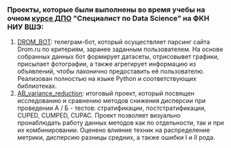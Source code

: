 ### Проекты, которые были выполнены во время учебы на очном [курсе ДПО](https://cs.hse.ru/dpo/datascientist) "Специалист по Data Science" на ФКН НИУ ВШЭ:
1. [DROM_BOT](https://github.com/maxzhrvl/projects/tree/main/DS_course_HSE/DROM_BOT): телеграм-бот, который осуществляет парсинг сайта Drom.ru по критериям, заранее заданным пользователем. На основе собранных данных бот формирует датасеты, отрисовывет графики, присылает фотографии, а также агрегирует информацию из объявлений, чтобы лаконично предоставить её пользователю. Реализован полностью на языке Python и соответствующих библиотеках.
2. [AB_variance_reduction](https://github.com/maxzhrvl/projects/tree/main/DS_course_HSE/AB_variance_reduction): итоговый проект, который посвящен исследованию и сравнению методов снижения дисперсии при проведении А / Б - тестов: стратификации, постстратификации, CUPED, CUMPED, CUPAC. Проект позволяет визуально пронаблюдать работу данных методов как по отдельности, так и при их комбинировании. Оценено влияние техник на распределение метрики, дисперсию разницы средних, а также ошибки I и II рода.
